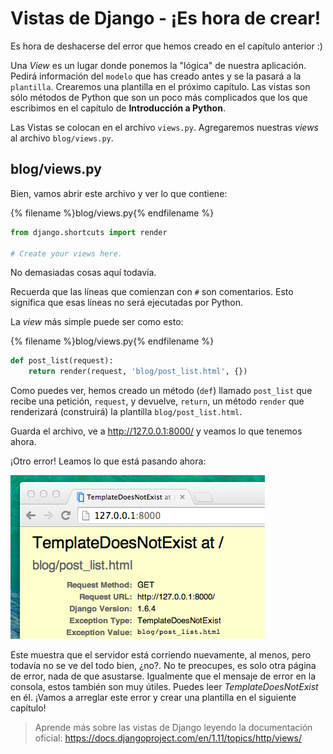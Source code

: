 # Vistas de Django - ¡Es hora de crear!

Es hora de deshacerse del error que hemos creado en el capítulo anterior :)

Una *View* es un lugar donde ponemos la "lógica" de nuestra aplicación. Pedirá información del `modelo` que has creado antes y se la pasará a la `plantilla`. Crearemos una plantilla en el próximo capítulo. Las vistas son sólo métodos de Python que son un poco más complicados que los que escribimos en el capítulo de **Introducción a Python**.

Las Vistas se colocan en el archivo `views.py`. Agregaremos nuestras *views* al archivo `blog/views.py`.

## blog/views.py

Bien, vamos abrir este archivo y ver lo que contiene:

{% filename %}blog/views.py{% endfilename %}
```python
from django.shortcuts import render

# Create your views here.
```

No demasiadas cosas aquí todavía.

Recuerda que las líneas que comienzan con `#` son comentarios. Esto significa que esas líneas no será ejecutadas por Python.

La *view* más simple puede ser como esto:

{% filename %}blog/views.py{% endfilename %}
```python
def post_list(request):
    return render(request, 'blog/post_list.html', {})
```

Como puedes ver, hemos creado un método (`def`) llamado `post_list` que recibe una petición, `request`, y devuelve, `return`, un método `render` que renderizará (construirá) la plantilla `blog/post_list.html`.

Guarda el archivo, ve a http://127.0.0.1:8000/ y veamos lo que tenemos ahora.

¡Otro error! Leamos lo que está pasando ahora:

![Error](images/error.png)

Este muestra que el servidor está corriendo nuevamente, al menos, pero todavía no se ve del todo bien, ¿no?. No te preocupes, es solo otra página de error, nada de que asustarse. Igualmente que el mensaje de error en la consola, estos también son muy útiles. Puedes leer *TemplateDoesNotExist* en él. ¡Vamos a arreglar este error y crear una plantilla en el siguiente capítulo!

> Aprende más sobre las vistas de Django leyendo la documentación oficial: https://docs.djangoproject.com/en/1.11/topics/http/views/
